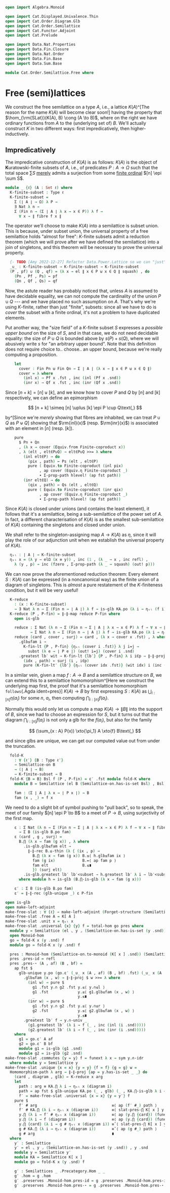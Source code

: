 ```agda
open import Algebra.Monoid

open import Cat.Displayed.Univalence.Thin
open import Cat.Order.Diagram.Glb
open import Cat.Order.Semilattice
open import Cat.Functor.Adjoint
open import Cat.Prelude

open import Data.Nat.Properties
open import Data.Fin.Closure
open import Data.Nat.Order
open import Data.Fin.Base
open import Data.Sum.Base

module Cat.Order.Semilattice.Free where
```

# Free (semi)lattices

We construct the free semilattice on a type $A$, i.e., a lattice
$K(A)$^[The reason for the name $K(A)$ will become clear soon!] having
the property that $\hom_{\rm{SLat}}(K(A), B) \cong (A \to B)$, where on
the right we have ordinary functions from $A$ to the (underlying set of)
$B$. We'll actually construct $K$ in two different ways: first
impredicatively, then higher-inductively.

## Impredicatively

The impredicative construction of $K(A)$ is as follows: $K(A)$ is the
object of **K**uratowski-finite subsets of $A$, i.e., of predicates $P :
A \to \Omega$ such that the total space $\sum S$ [merely] admits a
surjection from some [finite ordinal] $[n] \epi \sum S$.

[merely]: 1Lab.HIT.Truncation.html
[finite ordinal]: Data.Fin.Base.html

```agda
module _ {ℓ} (A : Set ℓ) where
  K-finite-subset : Type ℓ
  K-finite-subset =
    Σ (∣ A ∣ → Ω) λ P →
    ∃ Nat λ n →
    Σ (Fin n → (Σ ∣ A ∣ λ x → x ∈ P)) λ f →
      ∀ x → ∥ fibre f x ∥
```

The operator we'll choose to make $K(A)$ into a semilattice is subset
union. This is because, under subset union, the universal property of a
free semilattice holds "almost for free": $K$-finite subsets admit a
reduction theorem (which we will prove after we have defined the
semilattice) into a join of singletons, and this theorem will be
necessary to prove the universal property.

```agda
  {- TODO [Amy 2022-12-27] Refactor Data.Power.Lattice so we can "just" use that instead -}
  _∪_ : K-finite-subset → K-finite-subset → K-finite-subset
  (P , pf) ∪ (Q , qf) = (λ x → el ∥ x ∈ P ⊎ x ∈ Q ∥ squash) , do
    (Pn , Pf , Ps) ← pf
    (Qn , Qf , Qs) ← qf
```

Now, the astute reader has probably noticed that, unless $A$ is assumed
to have decidable equality, we can not compute the cardinality of the
union $P \cup Q$ --- and we have placed no such assumption on $A$.
That's why we're using $K$-finite, rather than just "finite", subsets:
since all we have to do is _cover_ the subset with a finite ordinal,
it's not a problem to have duplicated elements.

Put another way, the "size field" of a $K$-finite subset $S$ expresses a
_possible upper bound_ on the size of $S$, and in that case, we do not
need decidable equality: the size of $P \cup Q$ is bounded above by
$s(P) + s(Q)$, where we will abusively write $s$ for "an arbitrary upper
bound". Note that this definition does not require choice to.. choose..
an upper bound, because we're really computing a proposition.

```agda
    let
      cover : Fin Pn ⊎ Fin Qn → Σ ∣ A ∣ (λ x → ∥ x ∈ P ⊎ x ∈ Q ∥)
      cover = λ where
        (inl x) → Pf x .fst , inc (inl (Pf x .snd))
        (inr x) → Qf x .fst , inc (inr (Qf x .snd))
```

Since $[n + k] = [n] \uplus [k]$, and we know how to cover $P$ and $Q$
by $[n]$ and $[k]$ respectively, we can define an epimorphism

$$
[n + k] \simeq [n] \uplus [k] \epi P \cup Q\text{,}
$$

by^[Since we're _merely_ showing that fibres are inhabited, we can treat
$P \cup Q$ as $P \uplus Q$] showing that $\rm{inl}(x)$ (resp.
$\rm{inr}(x)$) is associated with an element in $[n]$ (resp. $[k]$).

```agda
    pure
      $ Pn + Qn
      , (λ x → cover (Equiv.from Finite-coproduct x))
      , λ (elt , elt∈P∪Q) → elt∈P∪Q >>= λ where
        (inl elt∈P) → do
          (pix , path) ← Ps (elt , elt∈P)
          pure ( Equiv.to Finite-coproduct (inl pix)
               , ap cover (Equiv.η Finite-coproduct _)
               ∙ Σ-prop-path hlevel! (ap fst path))
        (inr elt∈Q) → do
          (qix , path) ← Qs (elt , elt∈Q)
          pure ( Equiv.to Finite-coproduct (inr qix)
               , ap cover (Equiv.η Finite-coproduct _)
               ∙ Σ-prop-path hlevel! (ap fst path))
```

Since $K(A)$ is closed under unions (and contains the least element), it
follows that it's a semilattice, being a sub-semilattice of the power
set of $A$. In fact, a different characterisation of $K(A)$ is as the
smallest sub-semilattice of $K(A)$ containing the singletons and closed
under union.

<!--
```agda
  K[_] : Semilattice ℓ
  K[_] = to-semilattice make-ka where
    open make-semilattice
    make-ka : make-semilattice K-finite-subset
    make-ka .has-is-set = hlevel!
    make-ka .top = (λ _ → el ⊥ (λ x → absurd x)) , inc (0 , (λ { () }) , λ { () })
    make-ka .op = _∪_
    make-ka .idl = Σ-prop-path! $ funext λ i →
      Ω-ua (∥-∥-rec! (λ { (inr x) → x ; (inl ()) })) (λ x → inc (inr x))
    make-ka .idempotent = Σ-prop-path! $ funext λ i → Ω-ua
      (∥-∥-rec! (λ { (inl x) → x ; (inr x) → x }))
      (λ x → inc (inl x))
    make-ka .commutative = Σ-prop-path! $ funext λ i → Ω-ua
      (∥-∥-rec squash λ { (inl x) → inc (inr x) ; (inr x) → inc (inl x) })
      (∥-∥-rec squash λ { (inl x) → inc (inr x) ; (inr x) → inc (inl x) })
    make-ka .associative = Σ-prop-path! $ funext λ i → Ω-ua
      (∥-∥-rec squash λ where
        (inl x) → inc (inl (inc (inl x)))
        (inr x) → ∥-∥-rec squash (λ where
          (inl x) → inc (inl (inc (inr x)))
          (inr x) → inc (inr x)) x)
      (∥-∥-rec squash λ where
        (inl x) → ∥-∥-rec squash (λ where
          (inl x) → inc (inl x)
          (inr x) → inc (inr (inc (inl x)))) x
        (inr x) → inc (inr (inc (inr x))))

  private module KA = Semilattice K[_]
  K-fin-lt
    : ∀ {x y : K-finite-subset}
    → (∀ i → i ∈ y .fst → i ∈ x .fst)
    → x KA.≤ y
  K-fin-lt wit = Σ-prop-path! $ funext λ i →
    Ω-ua (λ x → inc (inl x)) (∥-∥-rec! λ { (inl x) → x ; (inr y) → wit _ y })

  K-fin-lt′
    : ∀ {x y : K-finite-subset}
    → x KA.≤ y
    → ∀ i → i ∈ y .fst → i ∈ x .fst
  K-fin-lt′ wit idx y′ = transport (λ i → idx ∈ wit (~ i) .fst) (inc (inr y′))
```
-->

We shall refer to the singleton-assigning map $A \to K(A)$ as $\eta$,
since it will play the role of our adjunction unit when we establish the
universal property of $K(A)$.

```agda
  ηₛₗ : ∣ A ∣ → K-finite-subset
  ηₛₗ x = (λ y → elΩ (x ≡ y)) , inc (1 , (λ _ → x , inc refl) ,
    λ (y , p) → inc (fzero , Σ-prop-path (λ _ → squash) (out! p)))
```

We can now prove the aforementioned reduction theorem: Every element $S
: K(A)$ can be expressed (in a noncanonical way) as the finite union of
a diagram of singletons. This is _almost_ a pure restatement of the
$K$-finiteness condition, but it will be very useful!

```agda
  K-reduce
    : (x : K-finite-subset)
    → ∃ Nat λ n → Σ (Fin n → ∣ A ∣) λ f → is-glb KA.po (λ i → ηₛₗ (f i)) x
  K-reduce (P , P-fin) = ∥-∥-map reduce P-fin where
    open is-glb

    reduce : Σ Nat (λ n → Σ (Fin n → Σ ∣ A ∣ λ x → x ∈ P) λ f → ∀ x → ∥ fibre f x ∥)
           → Σ Nat λ n → Σ (Fin n → ∣ A ∣) λ f → is-glb KA.po (λ i → ηₛₗ (f i)) (P , P-fin)
    reduce (card , cover , surj) = card , (λ x → cover x .fst) , λ where
      .glb≤fam i →
        K-fin-lt {P , P-fin} {ηₛₗ (cover i .fst)} λ j i=j →
          subst (λ e → ∣ P e ∣) (out! i=j) (cover i .snd)
      .greatest lb′ wit → K-fin-lt {lb′} {P , P-fin} λ i i∈p → ∥-∥-proj do
        (idx , path) ← surj (i , i∈p)
        pure (K-fin-lt′ {lb′} {ηₛₗ (cover idx .fst)} (wit idx) i (inc (ap fst path)))
```

In a similar vein, given a map $f : A \to B$ and a semilattice structure
on $B$, we can extend this to a semilattice homomorphism^[Here we
construct the underlying map first, the proof that it's a semilattice
homomorphism `follows`{.Agda ident=pres}] $K(A) \to B$ by first
expressing $S : K(A)$ as $\bigcup_{i:[n]} \eta(a_i)$ for some $n$,
$a_i$, then computing $\bigcap_{i:[n]} f(a_i)$.

Normally this would only let us compute a map $K(A) \to \| B \|$ into
the support of $B$, since we had to choose an expression for $S$, but it
turns out that the diagram $\bigcap_{i:[n]} f(a_i)$ is not only a glb
for the $f(a_i)$, but also for the family

$$
(\sum_{x : A} P(x)) \xto{\pi_1} A \xto{f} B\text{,}
$$

and since glbs are unique, we can get our computed value out from under
the truncation.

```agda
  fold-K
    : ∀ {ℓ′} {B : Type ℓ′}
    → Semilattice-on B
    → (∣ A ∣ → B)
    → K-finite-subset → B
  fold-K {B = B} Bsl f (P , P-fin) = ε′ .fst module fold-K where
    module B = Semilattice (el B (Semilattice-on.has-is-set Bsl) , Bsl)

    fam : (Σ ∣ A ∣ λ x → ∣ P x ∣) → B
    fam (x , _) = f x
```

We need to do a slight bit of symbol pushing to "pull back", so to
speak, the meet of our family $[n] \epi P \to B$ to a meet of $P \to B$,
using surjectivity of the first map.

```agda
    ε : Σ Nat (λ n → Σ (Fin n → Σ ∣ A ∣ λ x → x ∈ P) λ f → ∀ x → ∥ fibre f x ∥)
      → Σ B (is-glb B.po fam)
    ε (card , g , surj) =
      B.⋂ (λ x → fam (g x)) , λ where
        .is-glb.glb≤fam elt →
          ∥-∥-rec B.≤-thin (λ { (ix , p) →
            B.⋂ (λ x → fam (g x)) B.≤⟨ h.glb≤fam ix ⟩
            fam (g ix)            B.=⟨ ap fam p ⟩
            fam elt               B.≤∎
            }) (surj elt)
        .is-glb.greatest lb′ lb′<subset → h.greatest lb′ λ i → lb′<subset (g i)
      where module h = is-glb (B.⋂-is-glb (λ x → fam (g x)))

    ε′ : Σ B (is-glb B.po fam)
    ε′ = ∥-∥-rec (glb-unique _) ε P-fin

open is-glb
open make-left-adjoint
make-free-slat : ∀ {ℓ} → make-left-adjoint (Forget-structure (Semilattice-structure ℓ))
make-free-slat .free A = K[ A ]
make-free-slat .unit x = ηₛₗ x
make-free-slat .universal {x} {y} f = total-hom go pres where
  module y = Semilattice (el ⌞ y ⌟ (Semilattice-on.has-is-set (y .snd)) , y .snd)
  open Monoid-hom
  go = fold-K x (y .snd) f
  module go = fold-K x (y .snd) f

  pres : Monoid-hom (Semilattice-on.to-monoid (K[ x ] .snd)) (Semilattice-on.to-monoid (y .snd)) _
  pres .pres-id = refl
  pres .pres-⋆ (A , af) (B , bf) =
    ap fst $
      glb-unique y.po (go.ε′ (_∪_ x (A , af) (B , bf) .fst) (_∪_ x (A , af) (B , bf) .snd)) $ _ , λ where
        .glb≤fam (x , w) → ∥-∥-proj $ w >>= λ where
          (inl w) → pure $
            g1 .fst y.∩ g2 .fst y.≤⟨ y.∩≤l ⟩
            g1 .fst             y.≤⟨ g1.glb≤fam (x , w) ⟩
            _                   y.≤∎
          (inr w) → pure $
            g1 .fst y.∩ g2 .fst y.≤⟨ y.∩≤r ⟩
            g2 .fst             y.≤⟨ g2.glb≤fam (x , w) ⟩
            _                   y.≤∎
        .greatest lb′ f → y.∩-univ _
          (g1.greatest lb′ (λ i → f (_ , inc (inl (i .snd)))))
          (g2.greatest lb′ (λ i → f (_ , inc (inr (i .snd)))))
    where
      g1 = go.ε′ A af
      g2 = go.ε′ B bf
      module g1 = is-glb (g1 .snd)
      module g2 = is-glb (g2 .snd)
make-free-slat .commutes {y = y} f = funext λ x → sym y.∩-idr
  where module y = Semilattice y
make-free-slat .unique {x = x} {y = y} {f = f} {g = g} w =
  Homomorphism-path λ arg → ∥-∥-proj {ap = y.has-is-set _ _} do
    (card , diagram , glb) ← K-reduce x arg
    let
      path : arg ≡ KA.⋂ λ i → ηₛₗ x (diagram i)
      path = ap fst $ glb-unique KA.po (_ , glb) (_ , KA.⋂-is-glb λ i → ηₛₗ x (diagram i))
      f′ = make-free-slat .universal {x = x} {y = y′} f
    pure $
      f′ # arg                                 ≡⟨ ap (f′ #_) path ⟩
      f′ # KA.⋂ (λ i → ηₛₗ x (diagram i))      ≡⟨ slat-pres-⋂ K[ x ] y′ f′ {card} _ ⟩
      y.⋂ (λ i → f′ # ηₛₗ x (diagram i))       ≡⟨ ap (y.⋂ {card}) (funext λ i → y.∩-idr) ⟩
      y.⋂ (λ i → f (diagram i))                ≡⟨ ap (y.⋂ {card}) (funext λ i → happly w (diagram i)) ⟩
      y.⋂ {card} (λ i → g # ηₛₗ x (diagram i)) ≡˘⟨ slat-pres-⋂ K[ x ] y′ g′ {card} _  ⟩
      g # KA.⋂ (λ i → ηₛₗ x (diagram i))       ≡˘⟨ ap (g #_) path ⟩
      g # arg                                  ∎
  where
    y′ : Semilattice _
    y′ = el ⌞ y ⌟ (Semilattice-on.has-is-set (y .snd)) , y .snd
    module y = Semilattice y′
    module KA = Semilattice K[ x ]
    module go = fold-K x (y .snd) f

    g′ : Semilattices _ .Precategory.Hom _ _
    g′ .hom = g .hom
    g′ .preserves .Monoid-hom.pres-id = g .preserves .Monoid-hom.pres-id
    g′ .preserves .Monoid-hom.pres-⋆ = g .preserves .Monoid-hom.pres-⋆
```
